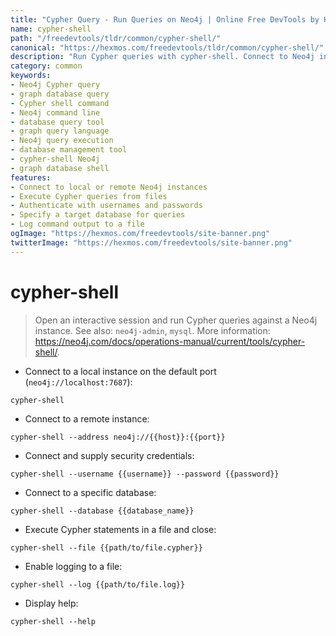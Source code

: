 ```yaml
---
title: "Cypher Query - Run Queries on Neo4j | Online Free DevTools by Hexmos"
name: cypher-shell
path: "/freedevtools/tldr/common/cypher-shell/"
canonical: "https://hexmos.com/freedevtools/tldr/common/cypher-shell/"
description: "Run Cypher queries with cypher-shell. Connect to Neo4j instances, execute Cypher statements and manage your database. Free online tool, no registration required."
category: common
keywords:
- Neo4j Cypher query
- graph database query
- Cypher shell command
- Neo4j command line
- database query tool
- graph query language
- Neo4j query execution
- database management tool
- cypher-shell Neo4j
- graph database shell
features:
- Connect to local or remote Neo4j instances
- Execute Cypher queries from files
- Authenticate with usernames and passwords
- Specify a target database for queries
- Log command output to a file
ogImage: "https://hexmos.com/freedevtools/site-banner.png"
twitterImage: "https://hexmos.com/freedevtools/site-banner.png"
---
```


# cypher-shell

> Open an interactive session and run Cypher queries against a Neo4j instance.
> See also: `neo4j-admin`, `mysql`.
> More information: <https://neo4j.com/docs/operations-manual/current/tools/cypher-shell/>.

- Connect to a local instance on the default port (`neo4j://localhost:7687`):

`cypher-shell`

- Connect to a remote instance:

`cypher-shell --address neo4j://{{host}}:{{port}}`

- Connect and supply security credentials:

`cypher-shell --username {{username}} --password {{password}}`

- Connect to a specific database:

`cypher-shell --database {{database_name}}`

- Execute Cypher statements in a file and close:

`cypher-shell --file {{path/to/file.cypher}}`

- Enable logging to a file:

`cypher-shell --log {{path/to/file.log}}`

- Display help:

`cypher-shell --help`
